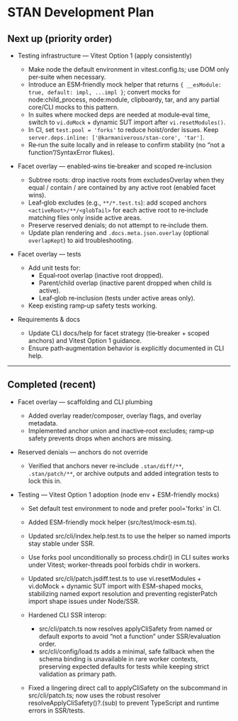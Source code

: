 # STAN Development Plan

## Next up (priority order)

- Testing infrastructure — Vitest Option 1 (apply consistently)
  - Make node the default environment in vitest.config.ts; use DOM only per‑suite when necessary.
  - Introduce an ESM‑friendly mock helper that returns `{ __esModule: true, default: impl, ...impl }`; convert mocks for node:child_process, node:module, clipboardy, tar, and any partial core/CLI mocks to this pattern.
  - In suites where mocked deps are needed at module‑eval time, switch to `vi.doMock` + dynamic SUT import after `vi.resetModules()`.
  - In CI, set `test.pool = 'forks'` to reduce hoist/order issues. Keep `server.deps.inline: ['@karmaniverous/stan-core', 'tar']`.
  - Re‑run the suite locally and in release to confirm stability (no “not a function”/SyntaxError flukes).

- Facet overlay — enabled‑wins tie‑breaker and scoped re‑inclusion
  - Subtree roots: drop inactive roots from excludesOverlay when they equal / contain / are contained by any active root (enabled facet wins).
  - Leaf‑glob excludes (e.g., `**/*.test.ts`): add scoped anchors `<activeRoot>/**/<globTail>` for each active root to re‑include matching files only inside active areas.
  - Preserve reserved denials; do not attempt to re‑include them.
  - Update plan rendering and `.docs.meta.json.overlay` (optional `overlapKept`) to aid troubleshooting.

- Facet overlay — tests
  - Add unit tests for:
    - Equal‑root overlap (inactive root dropped).
    - Parent/child overlap (inactive parent dropped when child is active).
    - Leaf‑glob re‑inclusion (tests under active areas only).
  - Keep existing ramp‑up safety tests working.

- Requirements & docs
  - Update CLI docs/help for facet strategy (tie‑breaker + scoped anchors) and Vitest Option 1 guidance.
  - Ensure path‑augmentation behavior is explicitly documented in CLI help.

---

## Completed (recent)

- Facet overlay — scaffolding and CLI plumbing
  - Added overlay reader/composer, overlay flags, and overlay metadata.
  - Implemented anchor union and inactive‑root excludes; ramp‑up safety prevents drops when anchors are missing.

- Reserved denials — anchors do not override
  - Verified that anchors never re‑include `.stan/diff/**`, `.stan/patch/**`, or archive outputs and added integration tests to lock this in.

- Testing — Vitest Option 1 adoption (node env + ESM-friendly mocks)
  - Set default test environment to node and prefer pool='forks' in CI.
  - Added ESM-friendly mock helper (src/test/mock-esm.ts).
  - Updated src/cli/index.help.test.ts to use the helper so named imports stay stable under SSR.
  - Use forks pool unconditionally so process.chdir() in CLI suites works under Vitest; worker-threads pool forbids chdir in workers.

  - Updated src/cli/patch.jsdiff.test.ts to use vi.resetModules + vi.doMock + dynamic SUT import with ESM-shaped mocks, stabilizing named export resolution and preventing registerPatch import shape issues under Node/SSR.
  - Hardened CLI SSR interop:
    - src/cli/patch.ts now resolves applyCliSafety from named or default exports to avoid “not a function” under SSR/evaluation order.
    - src/cli/config/load.ts adds a minimal, safe fallback when the schema binding is unavailable in rare worker contexts, preserving expected defaults for tests while keeping strict validation as primary path.
  - Fixed a lingering direct call to applyCliSafety on the subcommand in src/cli/patch.ts; now uses the robust resolver resolveApplyCliSafety()?.(sub) to prevent TypeScript and runtime errors in SSR/tests.